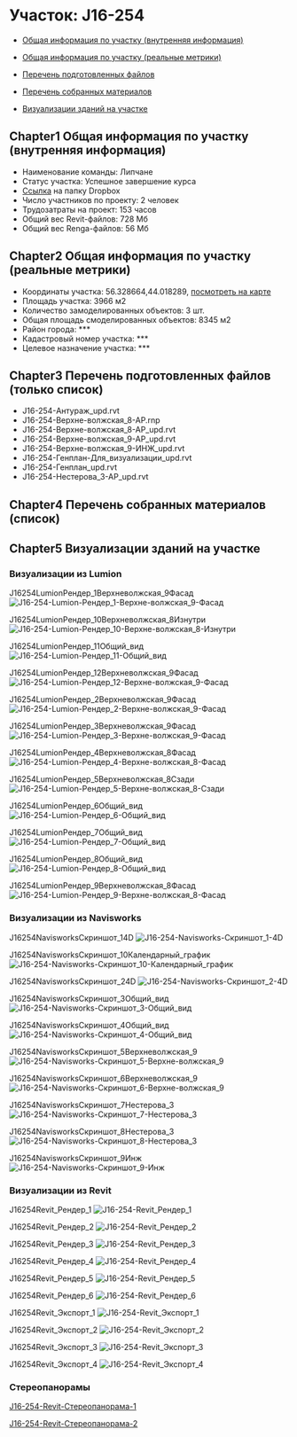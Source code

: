 # Участок: J16-254

* [Общая информация по участку (внутренняя информация)](#Chapter1)

* [Общая информация по участку (реальные метрики)](#Chapter2)

* [Перечень подготовленных файлов](#Chapter3)

* [Перечень собранных материалов](#Chapter4)

* [Визуализации зданий на участке](#Chapter5)

## <a id="test">Chapter1</a> Общая информация по участку (внутренняя информация)
+ Наименование команды: Липчане
+ Статус участка: Успешное завершение курса
+ [Ссылка](https://www.dropbox.com/sh/wvvgv1nw1iqred9/AADciIVkZaFI_qWntzvNknDsa/J16_254?dl=0) на папку Dropbox
+ Число участников по проекту: 2 человек
+ Трудозатраты на проект: 153 часов
+ Общий вес Revit-файлов: 728 Мб
+ Общий вес Renga-файлов: 56 Мб
## <a id="test">Chapter2</a> Общая информация по участку (реальные метрики)
+ Координаты участка: 56.328664,44.018289, [посмотреть на карте](https://yandex.ru/maps/47/nizhny-novgorod/?ll=56.328664%2C44.018289&z=19)
+ Площадь участка: 3966 м2
+ Количество замоделированных объектов: 3 шт.
+ Общая площадь смоделированных объектов: 8345 м2
+ Район города: *** 
+ Кадастровый номер участка: *** 
+ Целевое назначение участка: *** 
## <a id="test">Chapter3</a> Перечень подготовленных файлов (только список)
+ J16-254-Антураж_upd.rvt
+ J16-254-Верхне-волжская_8-АР.rnp
+ J16-254-Верхне-волжская_8-АР_upd.rvt
+ J16-254-Верхне-волжская_9-АР_upd.rvt
+ J16-254-Верхне-волжская_9-ИНЖ_upd.rvt
+ J16-254-Генплан-Для_визуализации_upd.rvt
+ J16-254-Генплан_upd.rvt
+ J16-254-Нестерова_3-АР_upd.rvt
## <a id="test">Chapter4</a> Перечень собранных материалов (список)
## <a id="test">Chapter5</a> Визуализации зданий на участке
### Визуализации из Lumion
J16254LumionРендер_1Верхневолжская_9Фасад
![J16-254-Lumion-Рендер_1-Верхне-волжская_9-Фасад](/Images/J16_254/J16-254-Lumion-Рендер_1-Верхне-волжская_9-Фасад_Compressed.jpg)

J16254LumionРендер_10Верхневолжская_8Изнутри
![J16-254-Lumion-Рендер_10-Верхне-волжская_8-Изнутри](/Images/J16_254/J16-254-Lumion-Рендер_10-Верхне-волжская_8-Изнутри_Compressed.jpg)

J16254LumionРендер_11Общий_вид
![J16-254-Lumion-Рендер_11-Общий_вид](/Images/J16_254/J16-254-Lumion-Рендер_11-Общий_вид_Compressed.jpg)

J16254LumionРендер_12Верхневолжская_9Фасад
![J16-254-Lumion-Рендер_12-Верхне-волжская_9-Фасад](/Images/J16_254/J16-254-Lumion-Рендер_12-Верхне-волжская_9-Фасад_Compressed.jpg)

J16254LumionРендер_2Верхневолжская_9Фасад
![J16-254-Lumion-Рендер_2-Верхне-волжская_9-Фасад](/Images/J16_254/J16-254-Lumion-Рендер_2-Верхне-волжская_9-Фасад_Compressed.jpg)

J16254LumionРендер_3Верхневолжская_9Фасад
![J16-254-Lumion-Рендер_3-Верхне-волжская_9-Фасад](/Images/J16_254/J16-254-Lumion-Рендер_3-Верхне-волжская_9-Фасад_Compressed.jpg)

J16254LumionРендер_4Верхневолжская_8Фасад
![J16-254-Lumion-Рендер_4-Верхне-волжская_8-Фасад](/Images/J16_254/J16-254-Lumion-Рендер_4-Верхне-волжская_8-Фасад_Compressed.jpg)

J16254LumionРендер_5Верхневолжская_8Сзади
![J16-254-Lumion-Рендер_5-Верхне-волжская_8-Сзади](/Images/J16_254/J16-254-Lumion-Рендер_5-Верхне-волжская_8-Сзади_Compressed.jpg)

J16254LumionРендер_6Общий_вид
![J16-254-Lumion-Рендер_6-Общий_вид](/Images/J16_254/J16-254-Lumion-Рендер_6-Общий_вид_Compressed.jpg)

J16254LumionРендер_7Общий_вид
![J16-254-Lumion-Рендер_7-Общий_вид](/Images/J16_254/J16-254-Lumion-Рендер_7-Общий_вид_Compressed.jpg)

J16254LumionРендер_8Общий_вид
![J16-254-Lumion-Рендер_8-Общий_вид](/Images/J16_254/J16-254-Lumion-Рендер_8-Общий_вид_Compressed.jpg)

J16254LumionРендер_9Верхневолжская_8Фасад
![J16-254-Lumion-Рендер_9-Верхне-волжская_8-Фасад](/Images/J16_254/J16-254-Lumion-Рендер_9-Верхне-волжская_8-Фасад_Compressed.jpg)

### Визуализации из Navisworks
J16254NavisworksСкриншот_14D
![J16-254-Navisworks-Скриншот_1-4D](/Images/J16_254/J16-254-Navisworks-Скриншот_1-4D_Compressed.jpg)

J16254NavisworksСкриншот_10Календарный_график
![J16-254-Navisworks-Скриншот_10-Календарный_график](/Images/J16_254/J16-254-Navisworks-Скриншот_10-Календарный_график_Compressed.jpg)

J16254NavisworksСкриншот_24D
![J16-254-Navisworks-Скриншот_2-4D](/Images/J16_254/J16-254-Navisworks-Скриншот_2-4D_Compressed.jpg)

J16254NavisworksСкриншот_3Общий_вид
![J16-254-Navisworks-Скриншот_3-Общий_вид](/Images/J16_254/J16-254-Navisworks-Скриншот_3-Общий_вид_Compressed.jpg)

J16254NavisworksСкриншот_4Общий_вид
![J16-254-Navisworks-Скриншот_4-Общий_вид](/Images/J16_254/J16-254-Navisworks-Скриншот_4-Общий_вид_Compressed.jpg)

J16254NavisworksСкриншот_5Верхневолжская_9
![J16-254-Navisworks-Скриншот_5-Верхне-волжская_9](/Images/J16_254/J16-254-Navisworks-Скриншот_5-Верхне-волжская_9_Compressed.jpg)

J16254NavisworksСкриншот_6Верхневолжская_9
![J16-254-Navisworks-Скриншот_6-Верхне-волжская_9](/Images/J16_254/J16-254-Navisworks-Скриншот_6-Верхне-волжская_9_Compressed.jpg)

J16254NavisworksСкриншот_7Нестерова_3
![J16-254-Navisworks-Скриншот_7-Нестерова_3](/Images/J16_254/J16-254-Navisworks-Скриншот_7-Нестерова_3_Compressed.jpg)

J16254NavisworksСкриншот_8Нестерова_3
![J16-254-Navisworks-Скриншот_8-Нестерова_3](/Images/J16_254/J16-254-Navisworks-Скриншот_8-Нестерова_3_Compressed.jpg)

J16254NavisworksСкриншот_9Инж
![J16-254-Navisworks-Скриншот_9-Инж](/Images/J16_254/J16-254-Navisworks-Скриншот_9-Инж_Compressed.jpg)

### Визуализации из Revit
J16254Revit_Рендер_1
![J16-254-Revit_Рендер_1](/Images/J16_254/J16-254-Revit_Рендер_1_Compressed.jpg)

J16254Revit_Рендер_2
![J16-254-Revit_Рендер_2](/Images/J16_254/J16-254-Revit_Рендер_2_Compressed.jpg)

J16254Revit_Рендер_3
![J16-254-Revit_Рендер_3](/Images/J16_254/J16-254-Revit_Рендер_3_Compressed.jpg)

J16254Revit_Рендер_4
![J16-254-Revit_Рендер_4](/Images/J16_254/J16-254-Revit_Рендер_4_Compressed.jpg)

J16254Revit_Рендер_5
![J16-254-Revit_Рендер_5](/Images/J16_254/J16-254-Revit_Рендер_5_Compressed.jpg)

J16254Revit_Рендер_6
![J16-254-Revit_Рендер_6](/Images/J16_254/J16-254-Revit_Рендер_6_Compressed.jpg)

J16254Revit_Экспорт_1
![J16-254-Revit_Экспорт_1](/Images/J16_254/J16-254-Revit_Экспорт_1_Compressed.jpg)

J16254Revit_Экспорт_2
![J16-254-Revit_Экспорт_2](/Images/J16_254/J16-254-Revit_Экспорт_2_Compressed.jpg)

J16254Revit_Экспорт_3
![J16-254-Revit_Экспорт_3](/Images/J16_254/J16-254-Revit_Экспорт_3_Compressed.jpg)

J16254Revit_Экспорт_4
![J16-254-Revit_Экспорт_4](/Images/J16_254/J16-254-Revit_Экспорт_4_Compressed.jpg)

### Стереопанорамы
[J16-254-Revit-Стереопанорама-1](https://pano.autodesk.com/pano.html?url=jpgs/48ea3408-77ab-4b82-80ed-626255d52385&version=2)

[J16-254-Revit-Стереопанорама-2](https://pano.autodesk.com/pano.html?url=jpgs/e9509ed5-0d98-48fa-b3d5-b75e6ab2038b&version=2)

